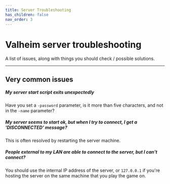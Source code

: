 ```yaml
---
title: Server Troubleshooting
has_children: false
nav_order: 3
---
```


# Valheim server troubleshooting

A list of issues, along with things you should check / possible solutions.

---

## Very common issues

##### My server start script exits unexpectedly
Have you set a `-password` parameter, is it more than five characters, and not in the `-name` parameter?

##### My server seems to start ok, but when I try to connect, I get a 'DISCONNECTED' message?
This is often resolved by restarting the server machine.

##### People external to my LAN are able to connect to the server, but I can't connect?
You should use the internal IP address of the server, or `127.0.0.1` if you're hosting the server on the same machine that you play the game on.


